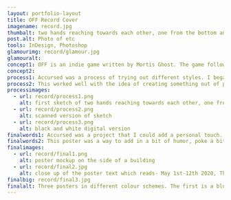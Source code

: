 ```yaml
---
layout: portfolio-layout
title: OFF Record Cover
imagename: record.jpg
thumbalt: two hands reaching towards each other, one from the bottom and one from the top. the text reads 'accursed creator'
post.alt: Photo of etc
tools: InDesign, Photoshop
glamourimg: record/glamour.jpg
glamouralt:
concept1: OFF is an indie game written by Mortis Ghost. The game follows the adventures of the Batter through a strange universe that you must fight through. The game was the first look into alternative storytelling and indie games, (even if I am a little late!). It also opened the doors to subtly horror and how to induce fear with explicitly stating it. I've replicated the ideas of the game in the record cover, which when you look at, you realize that it's not quite right.
concept2:
process1: Accursed was a process of trying out different styles. I began with trying a layered effect, that the hands would be layers and layers thick. After a while, sketch after sketch, it morphed into trying to use shapes to represent different parts of the hand, and then to a style where it was all simple shapes.
process2: This worked well with the idea of creating something out of pieces, and the style of stained glass. I scanned in the illustration, traced it, and created the first version with typography.
processimages:
  - url: record/process1.png
    alt: first sketch of two hands reaching towards each other, one from the bottom and one from the top.
  - url: record/process2.png
    alt: scanned version of sketch
  - url: record/process3.png
    alt: black and white digital version
finalwords1: Accursed was a project that I could add a personal touch. I’ve read enough Ray Bradbury to know how this competition goes, and enough science fiction to know exactly how that intelligence feels.
finalwords2: This poster was a way to add in a bit of humor, poke a bit of fun at what was going on, and still have something that you’d see around the city.
finalimages:
  - url: record/final1.png
    alt: poster mockup on the side of a building
  - url: record/final2.jpg
    alt: close up of the poster text which reads- May 1st-12th 2020, The annual Frankenstein and Android Creation Contest
finalbig: record/final3.jpg
finalalt: Three posters in different colour schemes. The first is a blue hand reaching to a red hand on a black background. The second is blue hands reaching towards each other on a gray background. The third is a mixture of purple, green and cream colours for both hands on a light grey background.
---
```



